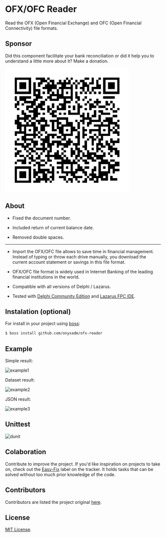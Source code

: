 # OFX/OFC Reader
 
Read the OFX (Open Financial Exchange) and OFC (Open Financial Connectivity) file formats.

## Sponsor

Did this component facilitate your bank reconciliation or did it help you to understand a little more about it? Make a donation.

![donation](pix_donate.png)


About
-------
   * Fixed the document number.
   
   * Included return of current balance date.
   
   * Removed double spaces.
   ------------------------------------------------

   * Import the OFX/OFC file allows to save time in financial management. Instead of typing or throw each drive manually, you download the current account statement or savings in this file format.

   * OFX/OFC file format is widely used in Internet Banking of the leading financial institutions in the world.

   * Compatible with all versions of Delphi / Lazarus. 
   
   * Tested with [Delphi Community Edition](https://www.embarcadero.com/products/delphi/starter/promotional-download) and [Lazarus FPC IDE](https://www.lazarus-ide.org).
 
Instalation (optional)
-------
For install in your project using [boss](https://github.com/HashLoad/boss):
``` sh
$ boss install github.com/onyxadm/ofx-reader
``` 
 
Example
-------

Simple result:

![example1](samples/simple.jpg)


Dataset result:

![example2](samples/dataset.jpg)


JSON result:

![example3](samples/json.jpg)


Unittest
-------

![dunit](tests/tests.png)


Colaboration
-------

Contribute to improve the project. If you'd like inspiration on projects to take on, check out the [Easy-Fix](https://github.com/onyxadm/ofx-reader/issues) label on the tracker. It holds tasks that can be solved without too much prior knowledge of the code.


Contributors
-------

Contributors are listed the project original [here](https://github.com/leogregianin/ofx-reader/graphs/contributors).


License
-------

[MIT License](LICENSE).
